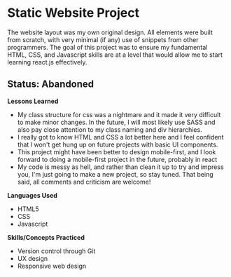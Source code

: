 <body>
<h1>Static Website Project</h1>


<p>The website layout was my own original design. All elements were built from scratch, with very minimal (if any) use of snippets from other programmers. The goal of this project was to ensure my fundamental HTML, CSS, and Javascript skills are at a level that would allow me to start learning react.js effectively.</p>

  <h2>Status: Abandoned</h2>
  
**Lessons Learned**
<ul>
  <li>My class structure for css was a nightmare and it made it very difficult to make minor changes. In the future, I will most likely use SASS and also pay close attention to my class naming and div hierarchies.</li>
  <li>I really got to know HTML and CSS a lot better here and I feel confident that I won't get hung up on future projects with basic UI components.</li>
  <li>This project might have been better to design mobile-first, and I look forward to doing a mobile-first project in the future, probably in react</li>
  <li>My code is messy as hell, and rather than clean it up to try and impress you, I'm just going to make a new project, so stay tuned. That being said, all comments and criticism are welcome!</li>
</ul>


**Languages Used**
<ul>
  <li>HTML5</li>
  <li>CSS</li>
  <li>Javascript</li>
</ul>


**Skills/Concepts Practiced**
<ul>
  <li>Version control through Git</li>
  <li>UX design</li>
  <li>Responsive web design</li>
</ul>
</p>
</body>

